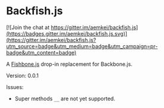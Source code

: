 # Backfish.js

[![Join the chat at https://gitter.im/aemkei/backfish.js](https://badges.gitter.im/aemkei/backfish.js.svg)](https://gitter.im/aemkei/backfish.js?utm_source=badge&utm_medium=badge&utm_campaign=pr-badge&utm_content=badge)

A [Fishbone.js](https://github.com/aemkei/fishbone.js) drop-in replacement for Backbone.js.

Version: 0.0.1

Issues:

* Super methods `__` are not yet supported.